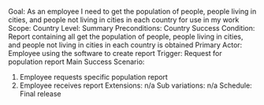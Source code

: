 Goal: As an employee I need to get the population of people, people living in cities, and people not living in cities in each country for use in my work
Scope: Country
Level: Summary
Preconditions: Country
Success Condition: Report containing all get the population of people, people living in cities, and people not living in cities in each country is obtained
Primary Actor: Employee using the software to create report
Trigger: Request for population report
Main Success Scenario:
1. Employee requests specific population report
2. Employee receives report
Extensions: n/a
Sub variations: n/a
Schedule: Final release
